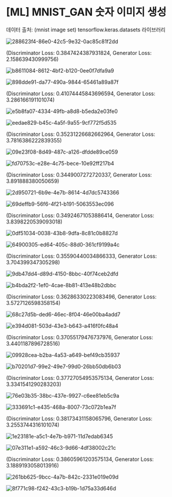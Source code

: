 # [ML] MNIST_GAN 숫자 이미지 생성

데이터 출처: (mnist image set) tensorflow.keras.datasets 라이브러리

![288623f4-86e0-42c5-9e32-0ac85c81f2dd](https://github.com/user-attachments/assets/f7d451ab-a6e5-4459-9b13-13639659773d)

(Discriminator Loss: 0.3847424387931824, Generator Loss: 2.158639430999756)

![b8611084-8612-4bf2-b120-0ee0f7dfa9a9](https://github.com/user-attachments/assets/f9df4e78-884e-49de-b916-4369901dfb11)



![898dde91-da77-490a-9844-65461a89a87f](https://github.com/user-attachments/assets/0ca558e8-0b5e-4102-884f-989d051f0259)

(Discriminator Loss: 0.41074445843696594, Generator Loss: 3.286166191101074)

![e5b8fa07-4334-49fb-a8d8-b5eda2e03fe0](https://github.com/user-attachments/assets/660c588c-4976-4b0e-9340-e3c1bd166895)




![eedae829-b45c-4a5f-9a55-9cf772f5d535](https://github.com/user-attachments/assets/ef1c5bd5-e587-4be8-9e7d-6d5ff83f32c9)

(Discriminator Loss: 0.35231226682662964, Generator Loss: 3.7816386222839355)

![09e23f08-8d49-487c-a126-dfdde89ce059](https://github.com/user-attachments/assets/ad49e0bd-4c64-4b45-b9bd-5253bf3c23f8)




![fd70753c-e28e-4c75-bece-10e92ff217b4](https://github.com/user-attachments/assets/d3e7b638-acd9-4aba-a74c-2d44dadbbbfb)

(Discriminator Loss: 0.3449007272720337, Generator Loss: 3.891888380050659)

![2d950721-6b9e-4e7b-8614-4d7dc5743366](https://github.com/user-attachments/assets/c9746571-7cb8-41f9-9c2d-1c829994c385)




![69deffb9-56f6-4f21-b191-5063553ec096](https://github.com/user-attachments/assets/0af63ad0-3268-4123-a59c-4af02520082a)

(Discriminator Loss: 0.34924671053886414, Generator Loss: 3.8398220539093018)

![0df51034-0038-43b8-9dfa-8c81c0b8827d](https://github.com/user-attachments/assets/fe58478d-557b-4809-bd5a-158f0a0cdadf)




![64900305-ed64-405c-88d0-361cf9199a4c](https://github.com/user-attachments/assets/c2c19952-8686-40a5-9196-b3f7ecf00c0d)

(Discriminator Loss: 0.35590440034866333, Generator Loss: 3.704399347305298)

![9db47dd4-d89d-4150-8bbc-40f74ceb2dfd](https://github.com/user-attachments/assets/b778d8f4-ee7d-4ae8-9878-d1d64b69584c)




![b4bda2f2-1ef0-4cae-8b81-413e48b2dbbc](https://github.com/user-attachments/assets/7363394b-da05-48eb-a9fc-ee5e15ed34e7)

(Discriminator Loss: 0.36286330223083496, Generator Loss: 3.5727126598358154)

![68c27d5b-ded6-46ec-8f04-46e00ba4add7](https://github.com/user-attachments/assets/af18e2ad-8860-4ecc-9091-22271b4a9e00)



![e394d081-503d-43e3-b643-a416f0fc48a4](https://github.com/user-attachments/assets/431faef4-e2fa-46cc-9032-00ad913c22c7)

(Discriminator Loss: 0.37055179476737976, Generator Loss: 3.4401187896728516)

![09928cea-b2ba-4a53-a649-bef49cb35937](https://github.com/user-attachments/assets/20bda9d4-94f1-431c-aab8-91759c6e6bdf)




![b70201d7-99e2-49e7-99d0-26bb50db6b03](https://github.com/user-attachments/assets/0fdd9e23-80e3-44bb-9fef-a6f16e282faa)

(Discriminator Loss: 0.37727054953575134, Generator Loss: 3.3341541290283203)

![76e03b35-38bc-437e-9927-c6ee81eb5c9a](https://github.com/user-attachments/assets/1e4f6c56-34b9-4e0e-93b5-eae9c981cd69)




![333691c1-e435-468a-8007-73c072b1ea7f](https://github.com/user-attachments/assets/19bf39ff-a168-420e-a4f9-25fa018087ea)

(Discriminator Loss: 0.38173431158065796, Generator Loss: 3.2553744316101074)

![1e23181e-a5c1-4e7b-b971-11d7edab6345](https://github.com/user-attachments/assets/c30833f3-4b5a-4646-91e1-0828af79e39e)




![07e311e1-a592-46c3-9d66-4df38002c21c](https://github.com/user-attachments/assets/b0e4846f-37c9-455a-b8e1-0cfad17341e3)

(Discriminator Loss: 0.38605961203575134, Generator Loss: 3.1889193058013916)

![261bb625-9bcc-4a7b-842c-2331e019e09d](https://github.com/user-attachments/assets/4e5fabba-5c6a-4c9f-82bc-39806940e7f3)




![8f771c98-f242-43c3-b19b-1d75a33d646d](https://github.com/user-attachments/assets/79b4ef3e-ac93-4b25-9ff6-5a046aa2b4e3)


